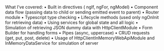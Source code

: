   What I’ve covered: 
•	Built in directives ( ngIf, ngFor, ngModel)
•	Component data flow (passing data to child or sending emitted event to parent)
•	Router module
•	Typescript type checking
•	Lifecycle methods (used only ngOnInit for retrieving data)
•	Using services for global state and all logic
•	Simulation of retrieving JSON dummy data with HttpClientModule
•	Form Builder for handling forms
•	Pipes (async, uppercase)
•	CRUD requests (get, put, post, delete)
•	Usage of HttpClientInMemoryWebApiModule and InMemoryDataService for simulation of server
